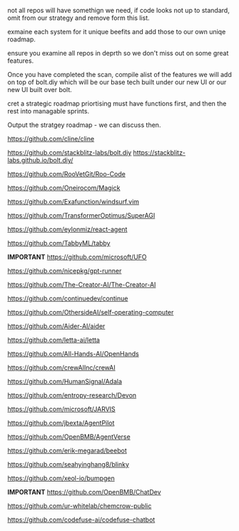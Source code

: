 not all repos will have somethign we need, if code looks not up to standard, omit from our strategy and remove form this list.

exmaine each system for it unique beefits and add those to our own uniqe roadmap.

ensure you examine all repos in deprth so we don't miss out on some great features.

Once you have completed the scan, compile alist of the features we will add on top of bolt.diy which will be our base tech built under our new UI or our new UI built over bolt.

cret a strategic roadmap priortising must have functions first, and then the rest into managable sprints.

Output the stratgey roadmap - we can discuss then.

https://github.com/cline/cline

https://github.com/stackblitz-labs/bolt.diy
https://stackblitz-labs.github.io/bolt.diy/

https://github.com/RooVetGit/Roo-Code

https://github.com/Oneirocom/Magick

https://github.com/Exafunction/windsurf.vim

https://github.com/TransformerOptimus/SuperAGI

https://github.com/eylonmiz/react-agent

https://github.com/TabbyML/tabby

**IMPORTANT**
https://github.com/microsoft/UFO

https://github.com/nicepkg/gpt-runner

https://github.com/The-Creator-AI/The-Creator-AI

https://github.com/continuedev/continue

https://github.com/OthersideAI/self-operating-computer

https://github.com/Aider-AI/aider

https://github.com/letta-ai/letta

https://github.com/All-Hands-AI/OpenHands

https://github.com/crewAIInc/crewAI

https://github.com/HumanSignal/Adala

https://github.com/entropy-research/Devon

https://github.com/microsoft/JARVIS

https://github.com/jbexta/AgentPilot

https://github.com/OpenBMB/AgentVerse

https://github.com/erik-megarad/beebot

https://github.com/seahyinghang8/blinky

https://github.com/xeol-io/bumpgen

**IMPORTANT**
https://github.com/OpenBMB/ChatDev

https://github.com/ur-whitelab/chemcrow-public

https://github.com/codefuse-ai/codefuse-chatbot